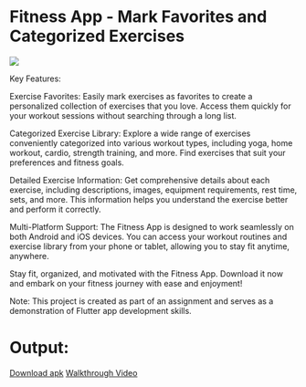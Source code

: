 
# Fitness App - Mark Favorites and Categorized Exercises

![](https://github.com/Siddharth-cmd/flutter-fitness-app-assignment/blob/main/output.gif)


Key Features:

Exercise Favorites: Easily mark exercises as favorites to create a personalized collection of exercises that you love. Access them quickly for your workout sessions without searching through a long list.

Categorized Exercise Library: Explore a wide range of exercises conveniently categorized into various workout types, including yoga, home workout, cardio, strength training, and more. Find exercises that suit your preferences and fitness goals.

Detailed Exercise Information: Get comprehensive details about each exercise, including descriptions, images, equipment requirements, rest time, sets, and more. This information helps you understand the exercise better and perform it correctly.

Multi-Platform Support: The Fitness App is designed to work seamlessly on both Android and iOS devices. You can access your workout routines and exercise library from your phone or tablet, allowing you to stay fit anytime, anywhere.

Stay fit, organized, and motivated with the Fitness App. Download it now and embark on your fitness journey with ease and enjoyment!

Note: This project is created as part of an assignment and serves as a demonstration of Flutter app development skills.


# Output:
[Download apk](https://github.com/Siddharth-cmd/flutter-fitness-app-assignment/releases/download/major/app-release.apk)
[Walkthrough Video](https://drive.google.com/file/d/1k_5kUHkg9uAJv5gmrrrr29qdMsKY4Zpi/view?usp=sharing)


